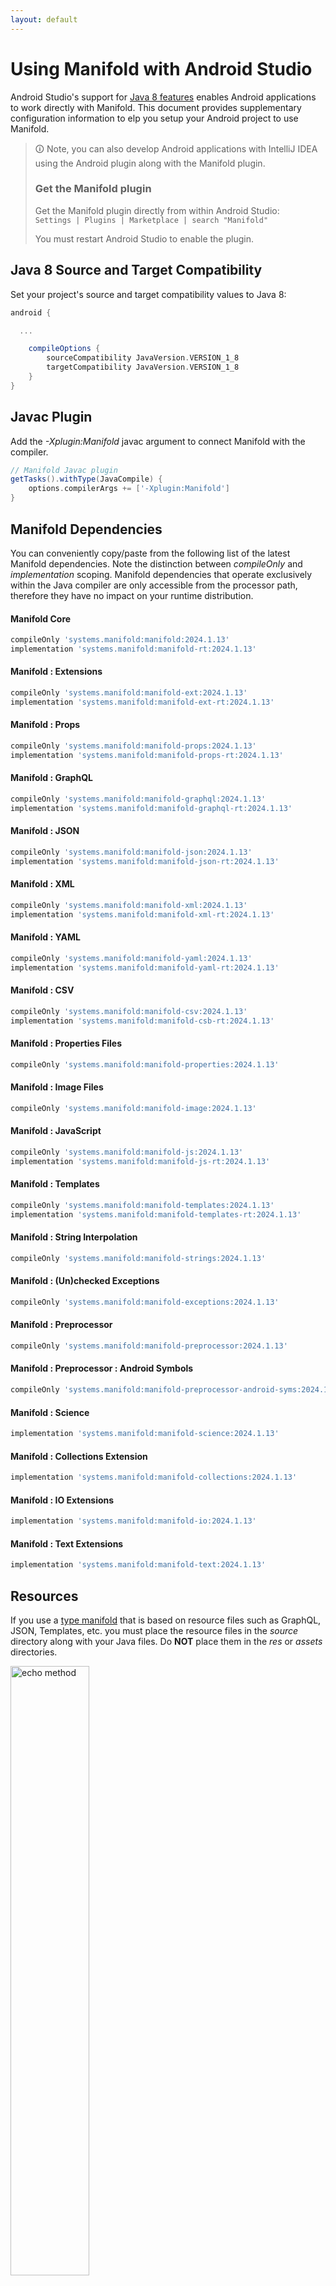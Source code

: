 ```yaml
---
layout: default
---
```


# Using Manifold with Android Studio

Android Studio's support for [Java 8 features](https://developer.android.com/studio/write/java8-support.html) enables
Android applications to work directly with Manifold. This document provides supplementary configuration information to
elp you setup your Android project to use Manifold.

>🛈 Note, you can also develop Android applications with IntelliJ IDEA using the Android plugin along with the Manifold
>plugin. 
>
>### Get the Manifold plugin
>Get the Manifold plugin directly from within Android Studio:
><br>
>`Settings | Plugins | Marketplace | search "Manifold"`
><br>
> 
>You must restart Android Studio to enable the plugin. 
 
## Java 8 Source and Target Compatibility 
Set your project's source and target compatibility values to Java 8:

```groovy
android {

  ...

    compileOptions {
        sourceCompatibility JavaVersion.VERSION_1_8
        targetCompatibility JavaVersion.VERSION_1_8
    }
}
```

## Javac Plugin
Add the *-Xplugin:Manifold* javac argument to connect Manifold with the compiler.

```groovy
// Manifold Javac plugin
getTasks().withType(JavaCompile) {
    options.compilerArgs += ['-Xplugin:Manifold']
}
```    

## Manifold Dependencies
You can conveniently copy/paste from the following list of the latest Manifold dependencies. Note the distinction
between *compileOnly* and *implementation* scoping. Manifold dependencies that operate exclusively within the
Java compiler are only accessible from the processor path, therefore they have no impact on your runtime distribution.

#### Manifold Core
```groovy
compileOnly 'systems.manifold:manifold:2024.1.13'
implementation 'systems.manifold:manifold-rt:2024.1.13'
```
#### Manifold : Extensions
```groovy
compileOnly 'systems.manifold:manifold-ext:2024.1.13'
implementation 'systems.manifold:manifold-ext-rt:2024.1.13'
```
#### Manifold : Props
```groovy
compileOnly 'systems.manifold:manifold-props:2024.1.13'
implementation 'systems.manifold:manifold-props-rt:2024.1.13'
```
#### Manifold : GraphQL
```groovy
compileOnly 'systems.manifold:manifold-graphql:2024.1.13'
implementation 'systems.manifold:manifold-graphql-rt:2024.1.13'
```
#### Manifold : JSON
```groovy
compileOnly 'systems.manifold:manifold-json:2024.1.13'
implementation 'systems.manifold:manifold-json-rt:2024.1.13'
```
#### Manifold : XML
```groovy
compileOnly 'systems.manifold:manifold-xml:2024.1.13'
implementation 'systems.manifold:manifold-xml-rt:2024.1.13'
```
#### Manifold : YAML
```groovy
compileOnly 'systems.manifold:manifold-yaml:2024.1.13'
implementation 'systems.manifold:manifold-yaml-rt:2024.1.13'
```
#### Manifold : CSV
```groovy
compileOnly 'systems.manifold:manifold-csv:2024.1.13'
implementation 'systems.manifold:manifold-csb-rt:2024.1.13'
```
#### Manifold : Properties Files
```groovy
compileOnly 'systems.manifold:manifold-properties:2024.1.13'
```
#### Manifold : Image Files
```groovy
compileOnly 'systems.manifold:manifold-image:2024.1.13'
```
#### Manifold : JavaScript
```groovy
compileOnly 'systems.manifold:manifold-js:2024.1.13'
implementation 'systems.manifold:manifold-js-rt:2024.1.13'
```
#### Manifold : Templates
```groovy
compileOnly 'systems.manifold:manifold-templates:2024.1.13'
implementation 'systems.manifold:manifold-templates-rt:2024.1.13'
```
#### Manifold : String Interpolation
```groovy
compileOnly 'systems.manifold:manifold-strings:2024.1.13'
```
#### Manifold : (Un)checked Exceptions
```groovy
compileOnly 'systems.manifold:manifold-exceptions:2024.1.13'
```
#### Manifold : Preprocessor
```groovy
compileOnly 'systems.manifold:manifold-preprocessor:2024.1.13'
```
#### Manifold : Preprocessor : Android Symbols
```groovy
compileOnly 'systems.manifold:manifold-preprocessor-android-syms:2024.1.13'
```
#### Manifold : Science
```groovy
implementation 'systems.manifold:manifold-science:2024.1.13'
```
#### Manifold : Collections Extension
```groovy
implementation 'systems.manifold:manifold-collections:2024.1.13'
```
#### Manifold : IO Extensions
```groovy
implementation 'systems.manifold:manifold-io:2024.1.13'
```
#### Manifold : Text Extensions
```groovy
implementation 'systems.manifold:manifold-text:2024.1.13'
```

## Resources

If you use a [type manifold](https://github.com/manifold-systems/manifold/tree/master/manifold-core-parent/manifold#the-big-picture)
that is based on resource files such as GraphQL, JSON, Templates, etc. you must place the resource files in the 
*source* directory along with your Java files.  Do **NOT** place them in the *res* or *assets* directories.
 
<p><img src="http://manifold.systems/images/android_resources.png" alt="echo method" width="50%" height="50%"/></p> 

## Preprocessor and build variant symbols

If you use the [preprocessor](https://github.com/manifold-systems/manifold/tree/master/manifold-deps-parent/manifold-preprocessor),
you can directly reference Android build variant symbols with the [manifold-preprocessor-android-syms](https://github.com/manifold-systems/manifold/tree/master/manifold-deps-parent/manifold-preprocessor-android-syms)
dependency.
```java
#if FLAVOR == "paid"
  @Override
  public void specialMethod(Foo foo) {
  ...
  }
#endif
```
build.gradle
```groovy
dependencies {
    ...
    compileOnly 'systems.manifold:manifold-preprocessor:2024.1.13'
    compileOnly 'systems.manifold:manifold-preprocessor-android-syms:2024.1.13'
}
```